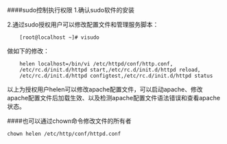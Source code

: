 
####sudo控制执行权限
1.确认sudo软件的安装

2.通过sudo授权用户可以修改配置文件和管理服务脚本：

```
    [root@localhost ~]# visudo
```
做如下的修改：
```
    helen localhost=/bin/vi /etc/httpd/conf/http.conf,
    /etc/rc.d/init.d/httpd start,/etc/rc.d/init.d/httpd reload,
    /etc/rc.d/init.d/httpd configtest,/etc/rc.d/init.d/httpd status
```

以上为授权用户helen可以修改apache配置文件，可以启动apache、修改apache配置文件后加载生效、以及检测apache配置文件语法错误和查看apache状态。

####也可以通过chown命令修改文件的所有者

```
chown helen /etc/http/conf/httpd.conf
```
